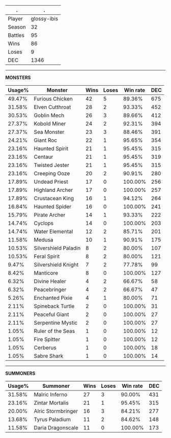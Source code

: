 .|.
|-|-
Player|glossy-ibis
Season|32
Battles|95
Wins|86
Loses|9
DEC|1346

---
**MONSTERS**

Usage%|Monster|Wins|Loses|Win rate|DEC|
-|-|-|-|-|-|
49.47%|Furious Chicken|42|5|89.36%|675|
31.58%|Elven Cutthroat|28|2|93.33%|452|
30.53%|Goblin Mech|26|3|89.66%|412|
27.37%|Kobold Miner|24|2|92.31%|394|
27.37%|Sea Monster|23|3|88.46%|391|
24.21%|Giant Roc|22|1|95.65%|354|
23.16%|Haunted Spirit|21|1|95.45%|315|
23.16%|Centaur|21|1|95.45%|319|
23.16%|Twisted Jester|21|1|95.45%|315|
23.16%|Creeping Ooze|20|2|90.91%|280|
17.89%|Undead Priest|17|0|100.00%|256|
17.89%|Highland Archer|17|0|100.00%|257|
17.89%|Crustacean King|16|1|94.12%|264|
16.84%|Haunted Spider|16|0|100.00%|241|
15.79%|Pirate Archer|14|1|93.33%|222|
14.74%|Cyclops|14|0|100.00%|203|
14.74%|Water Elemental|12|2|85.71%|201|
11.58%|Medusa|10|1|90.91%|175|
10.53%|Silvershield Paladin|8|2|80.00%|107|
10.53%|Feral Spirit|8|2|80.00%|121|
9.47%|Silvershield Knight|7|2|77.78%|99|
8.42%|Manticore|8|0|100.00%|127|
6.32%|Divine Healer|4|2|66.67%|58|
6.32%|Peacebringer|4|2|66.67%|47|
5.26%|Enchanted Pixie|4|1|80.00%|71|
2.11%|Spineback Turtle|2|0|100.00%|31|
2.11%|Peaceful Giant|2|0|100.00%|27|
2.11%|Serpentine Mystic|2|0|100.00%|27|
1.05%|Ruler of the Seas|1|0|100.00%|12|
1.05%|Fire Spitter|1|0|100.00%|12|
1.05%|Cerberus|1|0|100.00%|18|
1.05%|Sabre Shark|1|0|100.00%|14|

---
**SUMMONERS**

Usage%|Summoner|Wins|Loses|Win rate|DEC|
-|-|-|-|-|-|
31.58%|Malric Inferno|27|3|90.00%|431|
23.16%|Zintar Mortalis|21|1|95.45%|315|
20.00%|Alric Stormbringer|16|3|84.21%|277|
13.68%|Tyrus Paladium|11|2|84.62%|148|
11.58%|Daria Dragonscale|11|0|100.00%|173|
